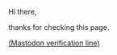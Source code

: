 Hi there,

thanks for checking this page.

<a rel="me" href="https://mastodon.social/@agvdberg">(Mastodon verification line)</a>

<!---
agvdberg/agvdberg is a ✨ special ✨ repository because its `README.md` (this file) appears on your GitHub profile.
You can click the Preview link to take a look at your changes.
--->
